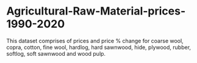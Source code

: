 # Agricultural-Raw-Material-prices-1990-2020

This dataset comprises of prices and price % change for coarse wool, copra, cotton, fine wool, hardlog, hard sawnwood, hide, plywood, rubber, softlog, soft sawnwood and wood pulp.
